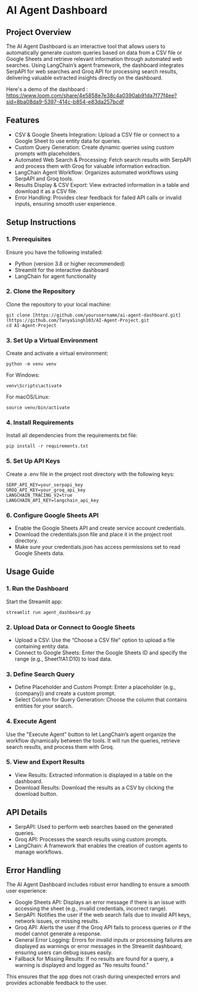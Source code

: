 # AI Agent Dashboard
## Project Overview

The AI Agent Dashboard is an interactive tool that allows users to automatically generate custom queries based on data from a CSV file or Google Sheets and retrieve relevant information through automated web searches. Using LangChain’s agent framework, the dashboard integrates SerpAPI for web searches and Groq API for processing search results, delivering valuable extracted insights directly on the dashboard.

Here's a demo of the dashboard : https://www.loom.com/share/4e5858e7e38c4a0390ab91da7f77f4ee?sid=8ba08da9-5397-414c-b854-e83da257bcdf

## Features
- CSV & Google Sheets Integration: Upload a CSV file or connect to a Google Sheet to use entity data for queries.
- Custom Query Generation: Create dynamic queries using custom prompts with placeholders.
- Automated Web Search & Processing: Fetch search results with SerpAPI and process them with Groq for valuable information extraction.
- LangChain Agent Workflow: Organizes automated workflows using SerpAPI and Groq tools.
- Results Display & CSV Export: View extracted information in a table and download it as a CSV file.
- Error Handling: Provides clear feedback for failed API calls or invalid inputs, ensuring smooth user experience.

## Setup Instructions

### 1. Prerequisites
Ensure you have the following installed:
- Python (version 3.8 or higher recommended)
- Streamlit for the interactive dashboard
- LangChain for agent functionality

### 2. Clone the Repository
Clone the repository to your local machine:
```
git clone [https://github.com/yourusername/ai-agent-dashboard.git](https://github.com/TanyaSingh103/AI-Agent-Project.git
cd AI-Agent-Project
```

### 3. Set Up a Virtual Environment
Create and activate a virtual environment:
```
python -m venv venv
```
For Windows:
```
venv\Scripts\activate
```
For macOS/Linux:
```
source venv/bin/activate
```
### 4. Install Requirements
Install all dependencies from the requirements.txt file:
```
pip install -r requirements.txt
```
### 5. Set Up API Keys
Create a .env file in the project root directory with the following keys:
```
SERP_API_KEY=your_serpapi_key
GROQ_API_KEY=your_groq_api_key
LANGCHAIN_TRACING_V2=true
LANGCHAIN_API_KEY=langchain_api_key
```
### 6. Configure Google Sheets API

- Enable the Google Sheets API and create service account credentials.
- Download the credentials.json file and place it in the project root directory.
- Make sure your credentials.json has access permissions set to read Google Sheets data.

## Usage Guide

### 1. Run the Dashboard
Start the Streamlit app:
```
streamlit run agent_dashboard.py
```
### 2. Upload Data or Connect to Google Sheets
- Upload a CSV: Use the “Choose a CSV file” option to upload a file containing entity data.
- Connect to Google Sheets: Enter the Google Sheets ID and specify the range (e.g., Sheet1!A1:D10) to load data.

### 3. Define Search Query 
- Define Placeholder and Custom Prompt: Enter a placeholder (e.g., {company}) and create a custom prompt.
- Select Column for Query Generation: Choose the column that contains entities for your search.

### 4. Execute Agent 
Use the "Execute Agent" button to let LangChain’s agent organize the workflow dynamically between the tools. It will run the queries, retrieve search results, and process them with Groq.

### 5. View and Export Results
- View Results: Extracted information is displayed in a table on the dashboard.
- Download Results: Download the results as a CSV by clicking the download button.

## API Details

- SerpAPI: Used to perform web searches based on the generated queries. 
- Groq API: Processes the search results using custom prompts.
- LangChain: A framework that enables the creation of custom agents to manage workflows. 

## Error Handling

The AI Agent Dashboard includes robust error handling to ensure a smooth user experience:

- Google Sheets API: Displays an error message if there is an issue with accessing the sheet (e.g., invalid credentials, incorrect range).
- SerpAPI: Notifies the user if the web search fails due to invalid API keys, network issues, or missing results.
- Groq API: Alerts the user if the Groq API fails to process queries or if the model cannot generate a response.
- General Error Logging: Errors for invalid inputs or processing failures are displayed as warnings or error messages in the Streamlit dashboard, ensuring users can debug issues easily.
- Fallback for Missing Results: If no results are found for a query, a warning is displayed and logged as "No results found."

This ensures that the app does not crash during unexpected errors and provides actionable feedback to the user.
